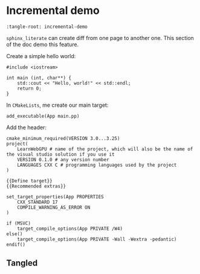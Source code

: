 Incremental demo
================

```{lit-setup}
:tangle-root: incremental-demo
```

`sphinx_literate` can create diff from one page to another one. This section of the doc demo this feature.

Create a simple hello world:

```{lit} file: main.cpp
#include <iostream>

int main (int, char**) {
    std::cout << "Hello, world!" << std::endl;
    return 0;
}
```

In `CMakeLists`, me create our main target:

```{lit} Define target
add_executable(App main.pp)
```

Add the header:

```{lit} file: CMakeLists.txt
cmake_minimum_required(VERSION 3.0...3.25)
project(
	LearnWebGPU # name of the project, which will also be the name of the visual studio solution if you use it
	VERSION 0.1.0 # any version number
	LANGUAGES CXX C # programming languages used by the project
)

{{Define target}}
{{Recommended extras}}
```

```{lit} Recommended extras
set_target_properties(App PROPERTIES
	CXX_STANDARD 17
	COMPILE_WARNING_AS_ERROR ON
)
```

```{lit} Recommended extras (append)
if (MSVC)
	target_compile_options(App PRIVATE /W4)
else()
	target_compile_options(App PRIVATE -Wall -Wextra -pedantic)
endif()
```

Tangled
-------

```{tangle} CMake, file: CMakeLists.txt
```
